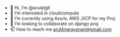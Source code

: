- 👋 Hi, I’m @arulatgit
- 👀 I’m interested in cloudcompute 
- 🌱 I’m currently using Azure,  AWS ,GCP for my Proj
- 💞️ I’m looking to collaborate on django proj
- 📫 How to reach me arul4narayanan@gmail.com

<!---
arulatgit/arulatgit is a ✨ special ✨ repository because its `README.md` (this file) appears on your GitHub profile.
You can click the Preview link to take a look at your changes.
--->
